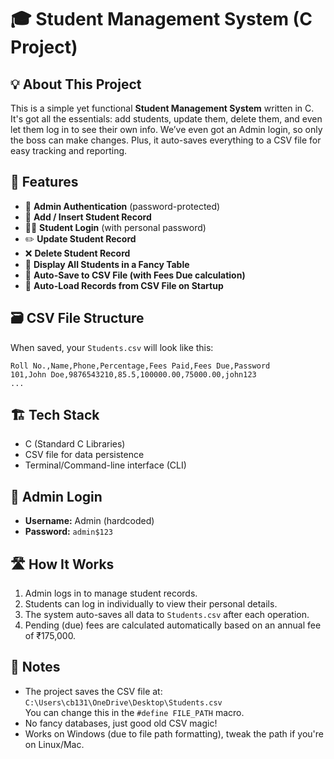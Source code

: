 
# 🎓 Student Management System (C Project)

## 💡 About This Project
This is a simple yet functional **Student Management System** written in C. It's got all the essentials: add students, update them, delete them, and even let them log in to see their own info. We’ve even got an Admin login, so only the boss can make changes. Plus, it auto-saves everything to a CSV file for easy tracking and reporting.

## 🚀 Features
- 🔐 **Admin Authentication** (password-protected)
- 📝 **Add / Insert Student Record**
- 🧑‍🎓 **Student Login** (with personal password)
- ✏️ **Update Student Record**
- ❌ **Delete Student Record**
- 📄 **Display All Students in a Fancy Table**
- 💾 **Auto-Save to CSV File (with Fees Due calculation)**
- 📂 **Auto-Load Records from CSV File on Startup**

## 🗃️ CSV File Structure
When saved, your `Students.csv` will look like this:
```
Roll No.,Name,Phone,Percentage,Fees Paid,Fees Due,Password
101,John Doe,9876543210,85.5,100000.00,75000.00,john123
...
```

## 🏗️ Tech Stack
- C (Standard C Libraries)
- CSV file for data persistence
- Terminal/Command-line interface (CLI)

## 🔑 Admin Login
- **Username:** Admin (hardcoded)
- **Password:** `admin$123`

## 🛣️ How It Works
1. Admin logs in to manage student records.
2. Students can log in individually to view their personal details.
3. The system auto-saves all data to `Students.csv` after each operation.
4. Pending (due) fees are calculated automatically based on an annual fee of ₹175,000.

## 📌 Notes
- The project saves the CSV file at:  
  `C:\Users\cb131\OneDrive\Desktop\Students.csv`  
  You can change this in the `#define FILE_PATH` macro.
- No fancy databases, just good old CSV magic!
- Works on Windows (due to file path formatting), tweak the path if you're on Linux/Mac.


